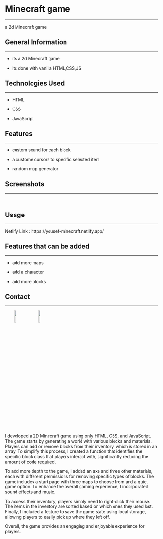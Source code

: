 <h1>Minecraft game</h1>
<hr><p>a 2d Minecraft game</p><h2>General Information</h2>
<hr><ul>
<li>its a 2d Minecraft game</li>
</ul><ul>
<li>its done with vanilla HTML,CSS,JS</li>
</ul><h2>Technologies Used</h2>
<hr><ul>
<li>HTML</li>
</ul><ul>
<li>CSS</li>
</ul><ul>
<li>JavaScript</li>
</ul><h2>Features</h2>
<hr><ul>
<li>custom sound for each block</li>
</ul><ul>
<li>a custome cursors to specific selected item</li>
</ul><ul>
<li>random map generator</li>
</ul><h2>Screenshots</h2>
<hr><p><img src="https://i.ibb.co/17pGz7h/Screenshot-2023-03-24-131818.png" alt=""></p><p><img src="https://i.ibb.co/Dttcd99/Screenshot-2023-03-24-131841.png" alt=""></p><h2>Usage</h2>
<hr><p>Netlify Link : https://yousef-minecraft.netlify.app/</p><h2>Features that can be added</h2>
<hr><ul>
<li>add more maps</li>
</ul><ul>
<li>add a character</li>
</ul><ul>
<li>add more blocks</li>
</ul><h2>Contact</h2>
<hr><p><span style="margin-right: 30px;"></span><a href="https://www.linkedin.com/in/yousef-asilah-2b891219b/"><img style="width: 10%;" target="_blank" src="https://cdn.jsdelivr.net/gh/devicons/devicon/icons/linkedin/linkedin-original.svg"></a><span style="margin-right: 30px;"></span><a href="https://github.com/YousefAsilah12"><img style="width: 10%;" target="_blank" src="https://cdn.jsdelivr.net/gh/devicons/devicon/icons/github/github-original.svg"></a></p>
I developed a 2D Minecraft game using only HTML, CSS, and JavaScript. The game starts by generating a world with various blocks and materials. Players can add or remove blocks from their inventory, which is stored in an array. To simplify this process, I created a function that identifies the specific block class that players interact with, significantly reducing the amount of code required.

To add more depth to the game, I added an axe and three other materials, each with different permissions for removing specific types of blocks. The game includes a start page with three maps to choose from and a quiet game option. To enhance the overall gaming experience, I incorporated sound effects and music.

To access their inventory, players simply need to right-click their mouse. The items in the inventory are sorted based on which ones they used last. Finally, I included a feature to save the game state using local storage, allowing players to easily pick up where they left off.

Overall, the game provides an engaging and enjoyable experience for players.
